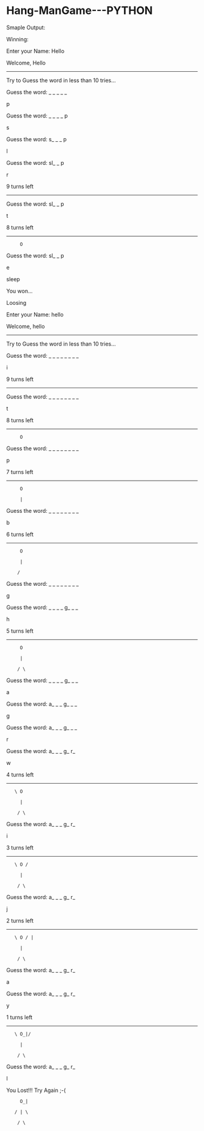 # Hang-ManGame---PYTHON

Smaple Output:

Winning: 

Enter your Name: Hello

Welcome,  Hello

------------------------------

Try to Guess the word in less than 10 tries...

Guess the word:  _ _ _ _ _ 

p

Guess the word:  _ _ _ _ p

s

Guess the word:  s_ _ _ p

l

Guess the word:  sl_ _ p

r

9 turns left

 ---------------- 
 
Guess the word:  sl_ _ p

t

8 turns left

 ----------------
 
         O       
         
Guess the word:  sl_ _ p

e

sleep

You won... 


Loosing


Enter your Name: hello

Welcome,  hello

------------------------------

Try to Guess the word in less than 10 tries...

Guess the word:  _ _ _ _ _ _ _ _ 

i

9 turns left

 ---------------- 
 
Guess the word:  _ _ _ _ _ _ _ _ 

t

8 turns left

 ----------------
 
         O       
         
Guess the word:  _ _ _ _ _ _ _ _ 

p

7 turns left

 ---------------- 
 
         O     
         
         |     
         
Guess the word:  _ _ _ _ _ _ _ _ 

b

6 turns left

 ---------------- 
 
         O       
         
         |       
         
        /        
        
Guess the word:  _ _ _ _ _ _ _ _ 

g

Guess the word:  _ _ _ _ g_ _ _ 

h

5 turns left

 ---------------- 
 
         O       
         
         |       
         
        / \      
        
Guess the word:  _ _ _ _ g_ _ _ 

a

Guess the word:  a_ _ _ g_ _ _ 

g

Guess the word:  a_ _ _ g_ _ _ 

r

Guess the word:  a_ _ _ g_ r_ 

w

4 turns left

 ---------------- 
 
       \ O      
       
         |       
         
        / \      
        
Guess the word:  a_ _ _ g_ r_ 

i

3 turns left

 ---------------- 
 
       \ O /     
       
         |       
         
        / \      
        
Guess the word:  a_ _ _ g_ r_ 

j

2 turns left

 ---------------- 
 
       \ O / |   
       
         |       
         
        / \      
        
Guess the word:  a_ _ _ g_ r_ 

a

Guess the word:  a_ _ _ g_ r_ 

y

1 turns left

 ----------------
 
       \ O_|/    
       
         |      
     
        / \      
        
Guess the word:  a_ _ _ g_ r_ 

l

You Lost!!! Try Again ;-( 

         O_|    
         
       / | \     
       
        / \   
        

